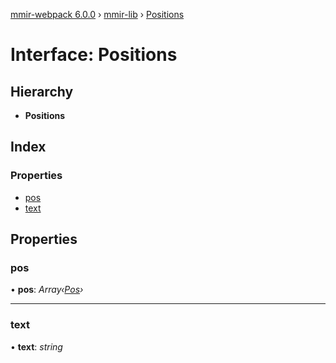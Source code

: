 [mmir-webpack 6.0.0](../README.md) › [mmir-lib](../modules/mmir_lib.md) › [Positions](mmir_lib.positions.md)

# Interface: Positions

## Hierarchy

* **Positions**

## Index

### Properties

* [pos](mmir_lib.positions.md#pos)
* [text](mmir_lib.positions.md#text)

## Properties

###  pos

• **pos**: *Array‹[Pos](mmir_lib.pos.md)›*

___

###  text

• **text**: *string*
